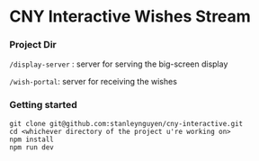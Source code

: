 # CNY Interactive Wishes Stream

### Project Dir

``` /display-server ``` : server for serving the big-screen display

``` /wish-portal ```: server for receiving the wishes

### Getting started

```
git clone git@github.com:stanleynguyen/cny-interactive.git
cd <whichever directory of the project u're working on>
npm install
npm run dev
```
